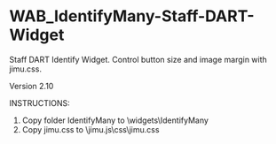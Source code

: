 # WAB_IdentifyMany-Staff-DART-Widget
Staff DART Identify Widget. Control button size and image margin with jimu.css. 

Version 2.10

INSTRUCTIONS:
1. Copy folder IdentifyMany to \widgets\IdentifyMany
2. Copy jimu.css to \jimu.js\css\jimu.css
